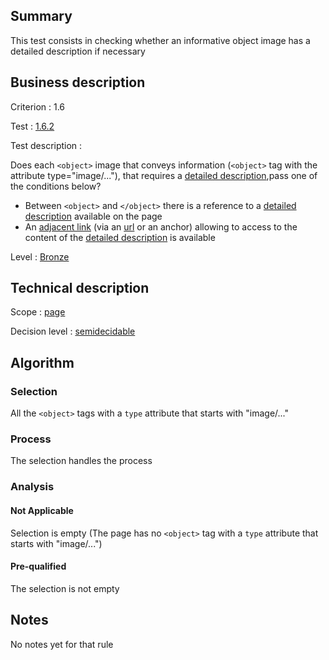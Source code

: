 ## Summary

This test consists in checking whether an informative object image has a detailed description if necessary

## Business description

Criterion : 1.6

Test : [1.6.2](http://www.accessiweb.org/index.php/accessiweb-22-english-version.html#test-1-6-2)

Test description :

Does each `<object>` image that conveys information (`<object>` tag with the attribute type="image/..."), that requires a [detailed description](http://www.accessiweb.org/index.php/glossary-76.html#mDescDetaillee),pass one of the conditions below?

-   Between `<object>` and `</object>` there is a reference to a [detailed description](http://www.accessiweb.org/index.php/glossary-76.html#mDescDetaillee) available on the page
-   An [adjacent link](http://www.accessiweb.org/index.php/glossary-76.html#mLienAdj) (via an [url](http://www.accessiweb.org/index.php/glossary-76.html#mUrl)
    or an anchor) allowing to access to the content of the [detailed description](http://www.accessiweb.org/index.php/glossary-76.html#mDescDetaillee) is available

Level : [Bronze](/en/category/rules-design/accessiweb-11/level/bronze)

## Technical description

Scope : [page](/en/category/rules-design/accessiweb-11/scope/page)

Decision level :
[semidecidable](/en/category/rules-design/accessiweb-11/decision-level/semidecidable)

## Algorithm

### Selection

All the `<object>` tags with a `type` attribute that starts with "image/..."

### Process

The selection handles the process

### Analysis

#### Not Applicable

Selection is empty (The page has no `<object>` tag with a `type` attribute that starts with "image/...")

#### Pre-qualified

The selection is not empty

## Notes

No notes yet for that rule
